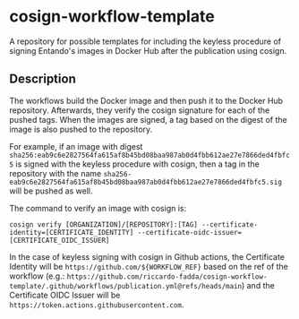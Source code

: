 # cosign-workflow-template

A repository for possible templates for including the keyless procedure of signing Entando's images in Docker Hub after the publication using cosign.

## Description

The workflows build the Docker image and then push it to the Docker Hub repository. Afterwards, they verify the cosign signature for each of the pushed tags.
When the images are signed, a tag based on the digest of the image is also pushed to the repository.

For example, if an image with digest `sha256:eab9c6e2827564fa615af8b45bd08baa987ab0d4fbb612ae27e7866ded4fbfc5` is signed with the keyless procedure with cosign, then a tag in the repository with the name `sha256-eab9c6e2827564fa615af8b45bd08baa987ab0d4fbb612ae27e7866ded4fbfc5.sig` will be pushed as well.

The command to verify an image with cosign is:

`cosign verify [ORGANIZATION]/[REPOSITORY]:[TAG] --certificate-identity=[CERTIFICATE_IDENTITY] --certificate-oidc-issuer=[CERTIFICATE_OIDC_ISSUER]`

In the case of keyless signing with cosign in Github actions, the Certificate Identity will be `https://github.com/${WORKFLOW_REF}` based on the ref of the workflow (e.g.: `https://github.com/riccardo-fadda/cosign-workflow-template/.github/workflows/publication.yml@refs/heads/main`) and the Certificate OIDC Issuer will be `https://token.actions.githubusercontent.com`.